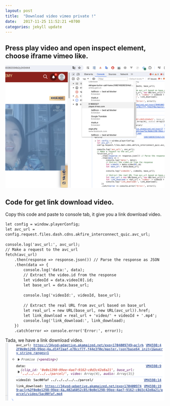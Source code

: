 ```yaml
---
layout: post
title:  "Download video vimeo private !"
date:   2017-11-25 11:52:21 +0700
categories: jekyll update
---
```



## Press play video and open inspect element, choose iframe vimeo like.
![check-image](/assets/images/vimeo/iframe-select.png)

## Code for get link download video.

Copy this code and paste to console tab, it give you a link download video.
```
let config = window.playerConfig;
let avc_url = config.request.files.dash.cdns.akfire_interconnect_quic.avc_url;

console.log('avc_url:', avc_url);
// Make a request to the avc_url
fetch(avc_url)
    .then(response => response.json()) // Parse the response as JSON
    .then(data => {
        console.log('data:', data);
        // Extract the video.id from the response
        let videoId = data.video[0].id;
        let base_url = data.base_url;

        console.log('videoId:', videoId, base_url);

        // Extract the real URL from avc_url based on base_url
        let real_url = new URL(base_url, new URL(avc_url)).href;
        let link_download = real_url + 'video/' + videoId + '.mp4';
        console.log('link_download:', link_download);
    })
    .catch(error => console.error('Error:', error));
```

Tada, we have a link download video.
![console-link](/assets/images/vimeo/console-link.png)

[jekyll-docs]: https://jekyllrb.com/docs/home
[jekyll-gh]:   https://github.com/jekyll/jekyll
[jekyll-talk]: https://talk.jekyllrb.com/
